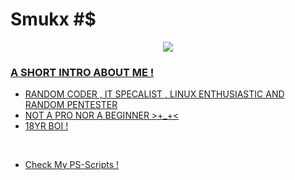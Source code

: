 <p align="center">
<h1>Smukx #$</h1>
</p>

<p align="center">
  <a href ="https://smukx.github.io"><image src="https://raw.githubusercontent.com/Whitecat18/Whitecat18/main/files/Banner.gif"</a>
</p>
                                                                                                                           
                                                                                                                              

### A SHORT INTRO ABOUT ME ! 

- RANDOM CODER , IT SPECALIST , LINUX ENTHUSIASTIC AND RANDOM PENTESTER
- NOT A PRO NOR A BEGINNER >+_+<
- 18YR BOI !

<!---
Whitecat18/Whitecat18 is a ✨ special ✨ repository because its `README.md` (this file) appears on your GitHub profile.
You can click the Preview link to take a look at your changes.
--->
  <!---
<p align="center"><image src="https://i.gifer.com/origin/1d/1d41fb53fda1b530bf40223ea138405f_w200.gif">
  <image src="https://i.gifer.com/origin/1d/1d41fb53fda1b530bf40223ea138405f_w200.gif">
  
  </p>
  --->   
  
  <br>
  
  * Check My PS-Scripts !
  


 



